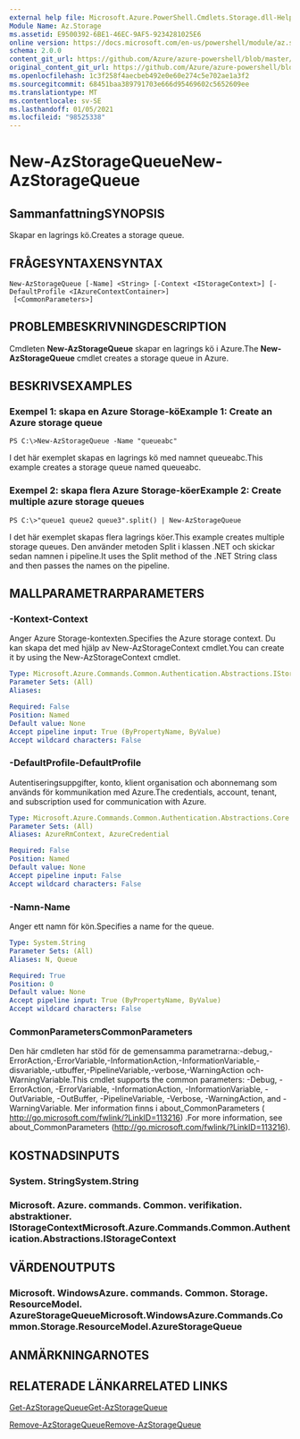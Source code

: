 ```yaml
---
external help file: Microsoft.Azure.PowerShell.Cmdlets.Storage.dll-Help.xml
Module Name: Az.Storage
ms.assetid: E9500392-6BE1-46EC-9AF5-9234281025E6
online version: https://docs.microsoft.com/en-us/powershell/module/az.storage/new-azstoragequeue
schema: 2.0.0
content_git_url: https://github.com/Azure/azure-powershell/blob/master/src/Storage/Storage.Management/help/New-AzStorageQueue.md
original_content_git_url: https://github.com/Azure/azure-powershell/blob/master/src/Storage/Storage.Management/help/New-AzStorageQueue.md
ms.openlocfilehash: 1c3f258f4aecbeb492e0e60e274c5e702ae1a3f2
ms.sourcegitcommit: 68451baa389791703e666d95469602c5652609ee
ms.translationtype: MT
ms.contentlocale: sv-SE
ms.lasthandoff: 01/05/2021
ms.locfileid: "98525338"
---
```

# <span data-ttu-id="d674e-101">New-AzStorageQueue</span><span class="sxs-lookup"><span data-stu-id="d674e-101">New-AzStorageQueue</span></span>

## <span data-ttu-id="d674e-102">Sammanfattning</span><span class="sxs-lookup"><span data-stu-id="d674e-102">SYNOPSIS</span></span>
<span data-ttu-id="d674e-103">Skapar en lagrings kö.</span><span class="sxs-lookup"><span data-stu-id="d674e-103">Creates a storage queue.</span></span>

## <span data-ttu-id="d674e-104">FRÅGESYNTAXEN</span><span class="sxs-lookup"><span data-stu-id="d674e-104">SYNTAX</span></span>

```
New-AzStorageQueue [-Name] <String> [-Context <IStorageContext>] [-DefaultProfile <IAzureContextContainer>]
 [<CommonParameters>]
```

## <span data-ttu-id="d674e-105">PROBLEMBESKRIVNING</span><span class="sxs-lookup"><span data-stu-id="d674e-105">DESCRIPTION</span></span>
<span data-ttu-id="d674e-106">Cmdleten **New-AzStorageQueue** skapar en lagrings kö i Azure.</span><span class="sxs-lookup"><span data-stu-id="d674e-106">The **New-AzStorageQueue** cmdlet creates a storage queue in Azure.</span></span>

## <span data-ttu-id="d674e-107">BESKRIVS</span><span class="sxs-lookup"><span data-stu-id="d674e-107">EXAMPLES</span></span>

### <span data-ttu-id="d674e-108">Exempel 1: skapa en Azure Storage-kö</span><span class="sxs-lookup"><span data-stu-id="d674e-108">Example 1: Create an Azure storage queue</span></span>
```
PS C:\>New-AzStorageQueue -Name "queueabc"
```

<span data-ttu-id="d674e-109">I det här exemplet skapas en lagrings kö med namnet queueabc.</span><span class="sxs-lookup"><span data-stu-id="d674e-109">This example creates a storage queue named queueabc.</span></span>

### <span data-ttu-id="d674e-110">Exempel 2: skapa flera Azure Storage-köer</span><span class="sxs-lookup"><span data-stu-id="d674e-110">Example 2: Create multiple azure storage queues</span></span>
```
PS C:\>"queue1 queue2 queue3".split() | New-AzStorageQueue
```

<span data-ttu-id="d674e-111">I det här exemplet skapas flera lagrings köer.</span><span class="sxs-lookup"><span data-stu-id="d674e-111">This example creates multiple storage queues.</span></span>
<span data-ttu-id="d674e-112">Den använder metoden Split i klassen .NET och skickar sedan namnen i pipeline.</span><span class="sxs-lookup"><span data-stu-id="d674e-112">It uses the Split method of the .NET String class and then passes the names on the pipeline.</span></span>

## <span data-ttu-id="d674e-113">MALLPARAMETRAR</span><span class="sxs-lookup"><span data-stu-id="d674e-113">PARAMETERS</span></span>

### <span data-ttu-id="d674e-114">-Kontext</span><span class="sxs-lookup"><span data-stu-id="d674e-114">-Context</span></span>
<span data-ttu-id="d674e-115">Anger Azure Storage-kontexten.</span><span class="sxs-lookup"><span data-stu-id="d674e-115">Specifies the Azure storage context.</span></span>
<span data-ttu-id="d674e-116">Du kan skapa det med hjälp av New-AzStorageContext cmdlet.</span><span class="sxs-lookup"><span data-stu-id="d674e-116">You can create it by using the New-AzStorageContext cmdlet.</span></span>

```yaml
Type: Microsoft.Azure.Commands.Common.Authentication.Abstractions.IStorageContext
Parameter Sets: (All)
Aliases:

Required: False
Position: Named
Default value: None
Accept pipeline input: True (ByPropertyName, ByValue)
Accept wildcard characters: False
```

### <span data-ttu-id="d674e-117">-DefaultProfile</span><span class="sxs-lookup"><span data-stu-id="d674e-117">-DefaultProfile</span></span>
<span data-ttu-id="d674e-118">Autentiseringsuppgifter, konto, klient organisation och abonnemang som används för kommunikation med Azure.</span><span class="sxs-lookup"><span data-stu-id="d674e-118">The credentials, account, tenant, and subscription used for communication with Azure.</span></span>

```yaml
Type: Microsoft.Azure.Commands.Common.Authentication.Abstractions.Core.IAzureContextContainer
Parameter Sets: (All)
Aliases: AzureRmContext, AzureCredential

Required: False
Position: Named
Default value: None
Accept pipeline input: False
Accept wildcard characters: False
```

### <span data-ttu-id="d674e-119">-Namn</span><span class="sxs-lookup"><span data-stu-id="d674e-119">-Name</span></span>
<span data-ttu-id="d674e-120">Anger ett namn för kön.</span><span class="sxs-lookup"><span data-stu-id="d674e-120">Specifies a name for the queue.</span></span>

```yaml
Type: System.String
Parameter Sets: (All)
Aliases: N, Queue

Required: True
Position: 0
Default value: None
Accept pipeline input: True (ByPropertyName, ByValue)
Accept wildcard characters: False
```

### <span data-ttu-id="d674e-121">CommonParameters</span><span class="sxs-lookup"><span data-stu-id="d674e-121">CommonParameters</span></span>
<span data-ttu-id="d674e-122">Den här cmdleten har stöd för de gemensamma parametrarna:-debug,-ErrorAction,-ErrorVariable,-InformationAction,-InformationVariable,-disvariable,-utbuffer,-PipelineVariable,-verbose,-WarningAction och-WarningVariable.</span><span class="sxs-lookup"><span data-stu-id="d674e-122">This cmdlet supports the common parameters: -Debug, -ErrorAction, -ErrorVariable, -InformationAction, -InformationVariable, -OutVariable, -OutBuffer, -PipelineVariable, -Verbose, -WarningAction, and -WarningVariable.</span></span> <span data-ttu-id="d674e-123">Mer information finns i about_CommonParameters ( http://go.microsoft.com/fwlink/?LinkID=113216) .</span><span class="sxs-lookup"><span data-stu-id="d674e-123">For more information, see about_CommonParameters (http://go.microsoft.com/fwlink/?LinkID=113216).</span></span>

## <span data-ttu-id="d674e-124">KOSTNADS</span><span class="sxs-lookup"><span data-stu-id="d674e-124">INPUTS</span></span>

### <span data-ttu-id="d674e-125">System. String</span><span class="sxs-lookup"><span data-stu-id="d674e-125">System.String</span></span>

### <span data-ttu-id="d674e-126">Microsoft. Azure. commands. Common. verifikation. abstraktioner. IStorageContext</span><span class="sxs-lookup"><span data-stu-id="d674e-126">Microsoft.Azure.Commands.Common.Authentication.Abstractions.IStorageContext</span></span>

## <span data-ttu-id="d674e-127">VÄRDEN</span><span class="sxs-lookup"><span data-stu-id="d674e-127">OUTPUTS</span></span>

### <span data-ttu-id="d674e-128">Microsoft. WindowsAzure. commands. Common. Storage. ResourceModel. AzureStorageQueue</span><span class="sxs-lookup"><span data-stu-id="d674e-128">Microsoft.WindowsAzure.Commands.Common.Storage.ResourceModel.AzureStorageQueue</span></span>

## <span data-ttu-id="d674e-129">ANMÄRKNINGAR</span><span class="sxs-lookup"><span data-stu-id="d674e-129">NOTES</span></span>

## <span data-ttu-id="d674e-130">RELATERADE LÄNKAR</span><span class="sxs-lookup"><span data-stu-id="d674e-130">RELATED LINKS</span></span>

[<span data-ttu-id="d674e-131">Get-AzStorageQueue</span><span class="sxs-lookup"><span data-stu-id="d674e-131">Get-AzStorageQueue</span></span>](./Get-AzStorageQueue.md)

[<span data-ttu-id="d674e-132">Remove-AzStorageQueue</span><span class="sxs-lookup"><span data-stu-id="d674e-132">Remove-AzStorageQueue</span></span>](./Remove-AzStorageQueue.md)


